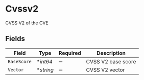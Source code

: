 # Cvssv2

CVSS V2 of the CVE


## Fields

| Field              | Type               | Required           | Description        |
| ------------------ | ------------------ | ------------------ | ------------------ |
| `BaseScore`        | **int64*           | :heavy_minus_sign: | CVSS V2 base score |
| `Vector`           | **string*          | :heavy_minus_sign: | CVSS V2 vector     |